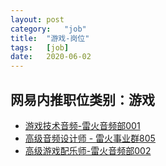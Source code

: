 ```yaml
---
layout:	post
category:	"job"
title:	"游戏-岗位"
tags:	[job]
date:	2020-06-02
---
```

## 网易内推职位类别：游戏
- [游戏技术音频-雷火音频部001](http://mobile.bole.netease.com/bole/boleDetail?id=21686&employeeId=346f03c3cda5f04c&key=all)
- [高级音频设计师 - 雷火事业群805](http://mobile.bole.netease.com/bole/boleDetail?id=21688&employeeId=346f03c3cda5f04c&key=all)
- [高级游戏配乐师-雷火音频部002](http://mobile.bole.netease.com/bole/boleDetail?id=21687&employeeId=346f03c3cda5f04c&key=all)
